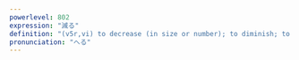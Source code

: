 ```yaml
---
powerlevel: 802
expression: "減る"
definition: "(v5r,vi) to decrease (in size or number); to diminish; to abate; (P)"
pronunciation: "へる"
---
```

